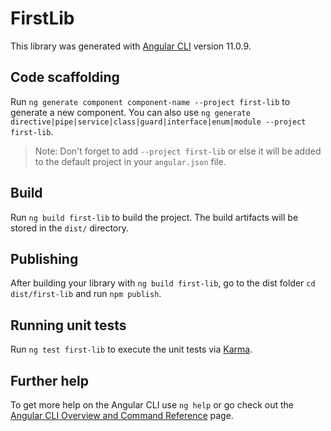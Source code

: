 # FirstLib

This library was generated with [Angular CLI](https://github.com/angular/angular-cli) version 11.0.9.

## Code scaffolding

Run `ng generate component component-name --project first-lib` to generate a new component. You can also use `ng generate directive|pipe|service|class|guard|interface|enum|module --project first-lib`.
> Note: Don't forget to add `--project first-lib` or else it will be added to the default project in your `angular.json` file. 

## Build

Run `ng build first-lib` to build the project. The build artifacts will be stored in the `dist/` directory.

## Publishing

After building your library with `ng build first-lib`, go to the dist folder `cd dist/first-lib` and run `npm publish`.

## Running unit tests

Run `ng test first-lib` to execute the unit tests via [Karma](https://karma-runner.github.io).

## Further help

To get more help on the Angular CLI use `ng help` or go check out the [Angular CLI Overview and Command Reference](https://angular.io/cli) page.
